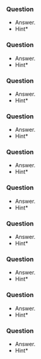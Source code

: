 ### Question

- Answer.
- Hint\*

### Question

- Answer.
- Hint\*

### Question

- Answer.
- Hint\*

### Question

- Answer.
- Hint\*

### Question

- Answer.
- Hint\*

### Question

- Answer.
- Hint\*

### Question

- Answer.
- Hint\*

### Question

- Answer.
- Hint\*

### Question

- Answer.
- Hint\*

### Question

- Answer.
- Hint\*
